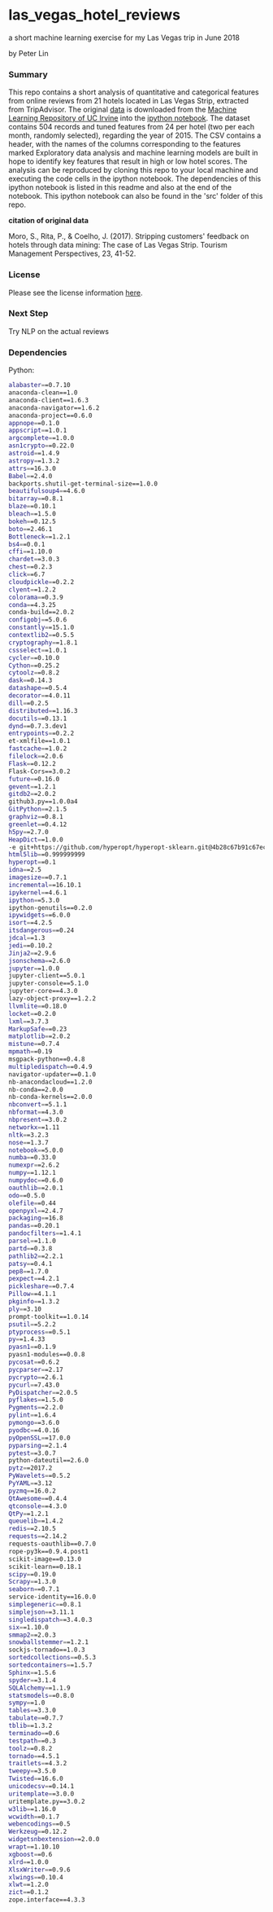 # las_vegas_hotel_reviews
a short machine learning exercise for my Las Vegas trip in June 2018

by Peter Lin

### Summary

This repo contains a short analysis of quantitative and categorical features from online reviews from 21 hotels located in Las Vegas Strip, extracted from TripAdvisor. The original [data](http://archive.ics.uci.edu/ml/machine-learning-databases/00397/LasVegasTripAdvisorReviews-Dataset.csv) is downloaded from the [Machine Learning Repository of UC Irvine](http://archive.ics.uci.edu/ml/datasets/Las+Vegas+Strip) into the [ipython notebook](https://github.com/peter0083/las_vegas_hotel_reviews/blob/master/src/vegas_trip_analysis.ipynb). The dataset contains 504 records and tuned features from
24 per hotel (two per each month, randomly selected), regarding the year of 2015. The CSV contains a header, with the names of the columns corresponding to the features marked Exploratory data analysis and machine learning models are built in hope to identify key features that result in high or low hotel scores. The analysis can be reproduced by cloning this repo to your local machine and executing the code cells in the ipython notebook. The dependencies of this ipython notebook is listed in this readme and also at the end of the notebook. This ipython notebook can also be found in the 'src' folder of this repo.

**citation of original data**

Moro, S., Rita, P., & Coelho, J. (2017). Stripping customers' feedback on hotels through data mining: The case of Las Vegas Strip. Tourism Management Perspectives, 23, 41-52.

### License

Please see the license information [here](https://github.com/peter0083/las_vegas_hotel_reviews/blob/master/LICENSE).

### Next Step

Try NLP on the actual reviews

### Dependencies

Python:

```bash
alabaster==0.7.10
anaconda-clean==1.0
anaconda-client==1.6.3
anaconda-navigator==1.6.2
anaconda-project==0.6.0
appnope==0.1.0
appscript==1.0.1
argcomplete==1.0.0
asn1crypto==0.22.0
astroid==1.4.9
astropy==1.3.2
attrs==16.3.0
Babel==2.4.0
backports.shutil-get-terminal-size==1.0.0
beautifulsoup4==4.6.0
bitarray==0.8.1
blaze==0.10.1
bleach==1.5.0
bokeh==0.12.5
boto==2.46.1
Bottleneck==1.2.1
bs4==0.0.1
cffi==1.10.0
chardet==3.0.3
chest==0.2.3
click==6.7
cloudpickle==0.2.2
clyent==1.2.2
colorama==0.3.9
conda==4.3.25
conda-build==2.0.2
configobj==5.0.6
constantly==15.1.0
contextlib2==0.5.5
cryptography==1.8.1
cssselect==1.0.1
cycler==0.10.0
Cython==0.25.2
cytoolz==0.8.2
dask==0.14.3
datashape==0.5.4
decorator==4.0.11
dill==0.2.5
distributed==1.16.3
docutils==0.13.1
dynd==0.7.3.dev1
entrypoints==0.2.2
et-xmlfile==1.0.1
fastcache==1.0.2
filelock==2.0.6
Flask==0.12.2
Flask-Cors==3.0.2
future==0.16.0
gevent==1.2.1
gitdb2==2.0.2
github3.py==1.0.0a4
GitPython==2.1.5
graphviz==0.8.1
greenlet==0.4.12
h5py==2.7.0
HeapDict==1.0.0
-e git+https://github.com/hyperopt/hyperopt-sklearn.git@4b28c67b91c67ecea32bc27d64c15b2635991336#egg=hpsklearn
html5lib==0.999999999
hyperopt==0.1
idna==2.5
imagesize==0.7.1
incremental==16.10.1
ipykernel==4.6.1
ipython==5.3.0
ipython-genutils==0.2.0
ipywidgets==6.0.0
isort==4.2.5
itsdangerous==0.24
jdcal==1.3
jedi==0.10.2
Jinja2==2.9.6
jsonschema==2.6.0
jupyter==1.0.0
jupyter-client==5.0.1
jupyter-console==5.1.0
jupyter-core==4.3.0
lazy-object-proxy==1.2.2
llvmlite==0.18.0
locket==0.2.0
lxml==3.7.3
MarkupSafe==0.23
matplotlib==2.0.2
mistune==0.7.4
mpmath==0.19
msgpack-python==0.4.8
multipledispatch==0.4.9
navigator-updater==0.1.0
nb-anacondacloud==1.2.0
nb-conda==2.0.0
nb-conda-kernels==2.0.0
nbconvert==5.1.1
nbformat==4.3.0
nbpresent==3.0.2
networkx==1.11
nltk==3.2.3
nose==1.3.7
notebook==5.0.0
numba==0.33.0
numexpr==2.6.2
numpy==1.12.1
numpydoc==0.6.0
oauthlib==2.0.1
odo==0.5.0
olefile==0.44
openpyxl==2.4.7
packaging==16.8
pandas==0.20.1
pandocfilters==1.4.1
parsel==1.1.0
partd==0.3.8
pathlib2==2.2.1
patsy==0.4.1
pep8==1.7.0
pexpect==4.2.1
pickleshare==0.7.4
Pillow==4.1.1
pkginfo==1.3.2
ply==3.10
prompt-toolkit==1.0.14
psutil==5.2.2
ptyprocess==0.5.1
py==1.4.33
pyasn1==0.1.9
pyasn1-modules==0.0.8
pycosat==0.6.2
pycparser==2.17
pycrypto==2.6.1
pycurl==7.43.0
PyDispatcher==2.0.5
pyflakes==1.5.0
Pygments==2.2.0
pylint==1.6.4
pymongo==3.6.0
pyodbc==4.0.16
pyOpenSSL==17.0.0
pyparsing==2.1.4
pytest==3.0.7
python-dateutil==2.6.0
pytz==2017.2
PyWavelets==0.5.2
PyYAML==3.12
pyzmq==16.0.2
QtAwesome==0.4.4
qtconsole==4.3.0
QtPy==1.2.1
queuelib==1.4.2
redis==2.10.5
requests==2.14.2
requests-oauthlib==0.7.0
rope-py3k==0.9.4.post1
scikit-image==0.13.0
scikit-learn==0.18.1
scipy==0.19.0
Scrapy==1.3.0
seaborn==0.7.1
service-identity==16.0.0
simplegeneric==0.8.1
simplejson==3.11.1
singledispatch==3.4.0.3
six==1.10.0
smmap2==2.0.3
snowballstemmer==1.2.1
sockjs-tornado==1.0.3
sortedcollections==0.5.3
sortedcontainers==1.5.7
Sphinx==1.5.6
spyder==3.1.4
SQLAlchemy==1.1.9
statsmodels==0.8.0
sympy==1.0
tables==3.3.0
tabulate==0.7.7
tblib==1.3.2
terminado==0.6
testpath==0.3
toolz==0.8.2
tornado==4.5.1
traitlets==4.3.2
tweepy==3.5.0
Twisted==16.6.0
unicodecsv==0.14.1
uritemplate==3.0.0
uritemplate.py==3.0.2
w3lib==1.16.0
wcwidth==0.1.7
webencodings==0.5
Werkzeug==0.12.2
widgetsnbextension==2.0.0
wrapt==1.10.10
xgboost==0.6
xlrd==1.0.0
XlsxWriter==0.9.6
xlwings==0.10.4
xlwt==1.2.0
zict==0.1.2
zope.interface==4.3.3
```
